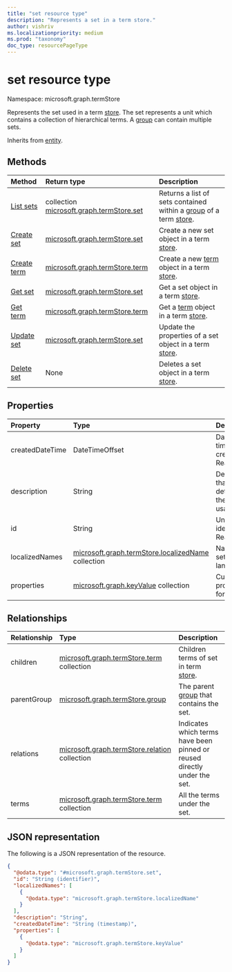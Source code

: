 ```yaml
---
title: "set resource type"
description: "Represents a set in a term store."
author: vishriv
ms.localizationpriority: medium
ms.prod: "taxonomy"
doc_type: resourcePageType
---
```


# set resource type

Namespace: microsoft.graph.termStore

Represents the set used in a term [store]. The set represents a unit which contains a collection of hierarchical terms. A [group] can contain multiple sets.

Inherits from [entity](../resources/entity.md).

## Methods
|Method|Return type|Description|
|:---|:---|:---|
|[List sets](../api/termstore-group-list-sets.md)|collection [microsoft.graph.termStore.set] | Returns a list of sets contained within a [group] of a term [store]. |
|[Create set](../api/termstore-set-post.md)|[microsoft.graph.termStore.set](../resources/termstore-set.md)|Create a new set object in a term [store].|
|[Create term](../api/termstore-term-post.md)|[microsoft.graph.termStore.term](../resources/termstore-term.md)|Create a new [term] object in a term [store].|
|[Get set](../api/termstore-set-get.md)|[microsoft.graph.termStore.set](../resources/termstore-set.md)| Get a set object in a term [store].|
|[Get term](../api/termstore-term-get.md)|[microsoft.graph.termStore.term](../resources/termstore-term.md)| Get a [term] object in a term [store].|
|[Update set](../api/termstore-set-update.md)|[microsoft.graph.termStore.set](../resources/termstore-set.md)|Update the properties of a set object in a term [store].|
|[Delete set](../api/termstore-set-delete.md)|None|Deletes a set object in a term [store].|

## Properties
|Property|Type|Description|
|:---|:---|:---|
|createdDateTime|DateTimeOffset|Date and time of set creation. Read-only.|
|description|String|Description that gives details on the term usage.|
|id|String|Unique identifier. Read-only.|
|localizedNames|[microsoft.graph.termStore.localizedName](../resources/termstore-localizedname.md) collection|Name of the set for each languageTag.|
|properties|[microsoft.graph.keyValue](../resources/keyvalue.md) collection|Custom properties for the set.|

## Relationships
|Relationship|Type|Description|
|:---|:---|:---|
|children|[microsoft.graph.termStore.term](../resources/termstore-term.md) collection|Children terms of set in term [store].|
|parentGroup|[microsoft.graph.termStore.group](../resources/termstore-group.md)|The parent [group] that contains the set.|
|relations|[microsoft.graph.termStore.relation](../resources/termstore-relation.md) collection|Indicates which terms have been pinned or reused directly under the set.|
|terms|[microsoft.graph.termStore.term](../resources/termstore-term.md) collection|All the terms under the set.|

## JSON representation
The following is a JSON representation of the resource.
<!-- {
  "blockType": "resource",
  "keyProperty": "id",
  "@odata.type": "microsoft.graph.termStore.set",
  "baseType": "microsoft.graph.entity",
  "openType": false
}
-->
``` json
{
  "@odata.type": "#microsoft.graph.termStore.set",
  "id": "String (identifier)",
  "localizedNames": [
    {
      "@odata.type": "microsoft.graph.termStore.localizedName"
    }
  ],
  "description": "String",
  "createdDateTime": "String (timestamp)",
  "properties": [
    {
      "@odata.type": "microsoft.graph.termStore.keyValue"
    }
  ]
}
```

[microsoft.graph.termStore.term]: termstore-term.md
[microsoft.graph.termStore.set]: termstore-set.md
[microsoft.graph.termStore.group]: termstore-group.md
[microsoft.graph.termStore.relation]: termstore-relation.md
[microsoft.graph.termStore.store]: termstore-store.md
[microsoft.graph.termStore.localizedName]: termstore-localizedname.md
[store]: ../resources/termstore-store.md
[group]: ../resources/termstore-group.md
[set]: ../resources/termstore-set.md
[term]: ../resources/termstore-term.md


<!--
{
  "type": "#page.annotation",
  "description": "TermSet is the entity containing the particular taxonomy for a tenant",
  "keywords": "termSet,facet,resource",
  "section": "documentation",
  "tocPath": "TermSet",
  "tocBookmarks": {
    "Resources/termStore.set": "#"
  },
  "suppressions": []
}
-->



